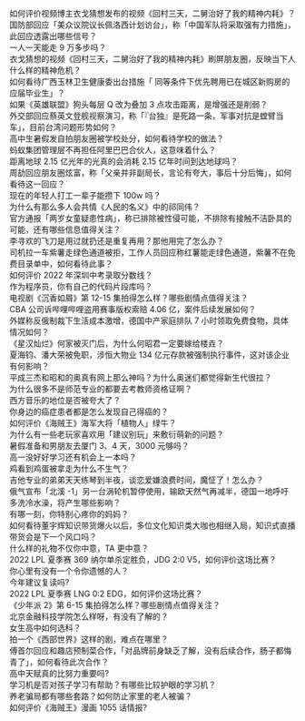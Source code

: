 如何评价视频博主衣戈猜想发布的视频《回村三天，二舅治好了我的精神内耗》？  
国防部回应「美众议院议长佩洛西计划访台」，称「中国军队将采取强有力措施」，此回应透露出哪些信号？  
一人一天能走 9 万多步吗？  
衣戈猜想的视频《回村三天，二舅治好了我的精神内耗》刷屏朋友圈，反映当下人什么样的精神危机？  
如何看待广西玉林卫生健康委出台措施「 同等条件下优先聘用已在城区新购房的应届毕业生」？  
如果《英雄联盟》狗头每层 Q 改为叠加 3 点攻击距离，是增强还是削弱？  
外交部回应蔡英文登舰视察演习，称「『台独』是死路一条，军事对抗是螳臂当车」，目前台湾问题形势如何？  
高中生暑假发自拍朋友圈被学校处分，如何看待学校的做法？  
蚂蚁集团管理层不再担任阿里巴巴合伙人，这意味着什么？  
距离地球 2.15 亿光年的光真的会消耗 2.15 亿年时间到达地球吗？  
周劼回应朋友圈炫富，称「父亲并非副局长，言论有夸大，事后十分后悔」，如何看待这一回应？  
现在的年轻人打工一辈子能攒下 100w 吗？  
为什么有那么多人会共情《人民的名义》中的祁同伟？  
官方通报「两岁女童疑患性病」，称已排除被性侵可能，不排除有接触不洁卧具的可能，还有哪些信息值得关注？  
李寻欢的飞刀是用过就扔还是重复再用？那他用完了怎么办？  
司机拉一车紫薯走绿色通道被拒，工作人员回应称红薯能走绿色通道，紫薯不在免费目录单中，如何看待此事？  
如何评价 2022 年深圳中考录取分数线？  
作为程序员，你有自己的代码片段库吗？  
电视剧《沉香如屑》第 12-15 集拍得怎么样？哪些剧情点值得关注？  
CBA 公司诉哔哩哔哩盗用赛事版权索赔 4.06 亿，案件后续发展如何？  
外媒称反俄制裁下生活成本激增，德国中产家庭排队 7 小时领取免费食物，具体情况如何？  
《星汉灿烂》何家被灭门后，为什么何昭君一定要嫁给楼垚？  
夏海钧、潘大荣被免职，涉恒大物业 134 亿元存款被强制执行事件，这对该企业有何影响？  
平成三杰和昭和的奥真有网上那么神吗？为什么奥迷们都觉得新生代很拉？  
为什么很多不是师范专业的都要去考教师资格证啊？  
西方音乐的地位是否被夸大了？  
你身边的癌症患者都是怎么发现自己得癌的？  
如何评价《海贼王》海军大将「植物人」绿牛？  
为什么有一些老玩家喜欢用「建议别玩」来敷衍萌新的问题？  
暑假准备和男朋友去厦门 3、4 天，3000 元够吗？  
高一没好好学习还有机会上一本吗？  
鸡看到鸡蛋被拿走为什么不生气？  
吉他专业的弟弟天天练琴到半夜，谈恋爱嫌浪费时间，魔怔了！怎么办？  
俄气宣布「北溪 -1」另一台涡轮机暂停使用，输欧天然气再减半，德国一地呼吁多洗冷水澡，将产生哪些影响？  
有哪一刻，你特别心疼你的妈妈？  
如何看待董宇辉知识带货爆火以后，多位文化知识类大咖也相继入局，知识式直播带货会是下一个风口吗？  
什么样的礼物不仅你中意，TA 更中意？  
2022 LPL 夏季赛 369 纳尔单杀定胜负，JDG 2:0 V5，如何评价这场比赛？  
你心里有没有一个令你遗憾的人？  
今年建议复读吗?  
2022 LPL 夏季赛 LNG 0:2 EDG，如何评价这场比赛？  
《少年派 2》第 6-15 集拍得怎么样？哪些剧情点值得关注？  
北京金融科技学院怎么样呀，有没有了解的？  
女生高中如何选科？  
拍一个《西部世界》这样的剧，难点在哪里？  
傅首尔回应和趣店预制菜合作，「对品牌前身缺乏了解，没有后续合作，肠子都悔青了」，如何看待此次合作？  
高中天赋真的比努力重要吗?  
学习机是否对孩子学习有帮助？有哪些比较护眼的学习机？  
养老骗局都有哪些套路？如何防止家里的老人被骗？  
如何评价《海贼王》漫画 1055 话情报?  
